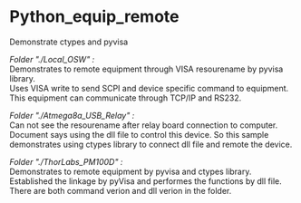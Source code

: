 # Python_equip_remote
Demonstrate ctypes and pyvisa    
    
*Folder "./Local_OSW" :*    
Demonstrates to remote equipment through VISA resourename by pyvisa library.    
Uses VISA write to send SCPI and device specific command to equipment.    
This equipment can communicate through TCP/IP and RS232.
    
*Folder "./Atmega8a_USB_Relay" :*    
Can not see the resourename after relay board connection to computer.    
Document says using the dll file to control this device.
So this sample demonstrates using ctypes library to connect dll file and remote the device.    
  
*Folder "./ThorLabs_PM100D" :*    
Demonstrates to remote equipment by pyvisa and ctypes library.    
Established the linkage by pyVisa and performes the functions by dll file.    
There are both command verion and dll verion in the folder.    
